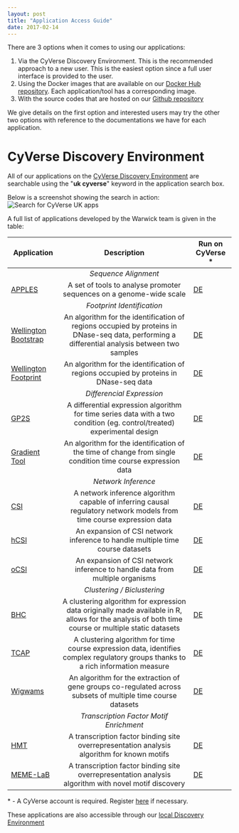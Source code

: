 ```yaml
---
layout: post
title: "Application Access Guide"
date: 2017-02-14
---
```


There are 3 options when it comes to using our applications:

1. Via the CyVerse Discovery Environment. This is the recommended approach to a new user. This is the easiest option since a full user interface is provided to the user.
2. Using the Docker images that are available on our [Docker Hub repository](https://hub.docker.com/u/cyversewarwick/). Each application/tool has a corresponding image.
3. With the source codes that are hosted on our [Github repository](https://github.com/cyversewarwick)

We give details on the first option and interested users may try the other two options with reference to the documentations we have for each application.

# CyVerse Discovery Environment

All of our applications on the [CyVerse Discovery Environment](https://de.cyverse.org/) are searchable using the "**uk cyverse**" keyword in the application search box.

Below is a screenshot showing the search in action:
![Search for CyVerse UK apps](https://cyversewarwick.github.io/images/Search_Apps.png)

A full list of applications developed by the Warwick team is given in the table:

| Application | Description | Run on CyVerse \* |
| --- | :---: | --- |
|  | *Sequence Alignment* |  |
| [APPLES](https://github.com/cyversewarwick/apples) | A set of tools to analyse promoter sequences on a genome-wide scale| [DE](https://de.cyverse.org/de/?type=apps&app-id=d99ca952-dbe2-11e6-9e37-0242ac120003) |
|  | *Footprint Identification* |  |
| [Wellington Bootstrap](https://github.com/cyversewarwick/wellington-bootstrap) | An algorithm for the identification of regions occupied by proteins in DNase-seq data, performing a differential analysis between two samples | [DE](https://de.cyverse.org/de/?type=apps&app-id=cbf83e84-1cf1-11e6-b710-0242ac120003) |
| [Wellington Footprint](https://github.com/cyversewarwick/wellington-footprint) | An algorithm for the identification of regions occupied by proteins in DNase-seq data | [DE](https://de.cyverse.org/de/?type=apps&app-id=035655fc-2736-11e6-ac3b-0242ac120003) |
|  | *Differencial Expression* |  |
| [GP2S](https://github.com/cyversewarwick/gp2s) | A differential expression algorithm for time series data with a two condition (eg. control/treated) experimental design | [DE](https://de.cyverse.org/de/?type=apps&app-id=655a8432-7432-11e6-a6f8-0242ac120003) |
| [Gradient Tool](https://github.com/cyversewarwick/gradienttool) | An algorithm for the identification of the time of change from single condition time course expression data | [DE](https://de.cyverse.org/de/?type=apps&app-id=11d9f454-78d4-11e6-9314-0242ac120003) |
|  | *Network Inference* |  |
| [CSI](https://github.com/cyversewarwick/csi) | A network inference algorithm capable of inferring causal regulatory network models from time course expression data | [DE](https://de.cyverse.org/de/?type=apps&app-id=12659e20-1c39-11e6-8842-0242ac120003) |
| [hCSI](https://github.com/cyversewarwick/hcsi) | An expansion of CSI network inference to handle multiple time course datasets | [DE](https://de.cyverse.org/de/?type=apps&app-id=ae88f3b0-1c3e-11e6-b0d6-0242ac120003) |
| [oCSI](https://github.com/cyversewarwick/ocsi) | An expansion of CSI network inference to handle data from multiple organisms | [DE](https://de.cyverse.org/de/?type=apps&app-id=429173d2-1c46-11e6-aaba-0242ac120003) |
|  | *Clustering / Biclustering* |  |
| [BHC](https://github.com/cyversewarwick/bhc) | A clustering algorithm for expression data originally made available in R, allows for the analysis of both time course or multiple static datasets | [DE](https://de.cyverse.org/de/?type=apps&app-id=1e03e32e-4e87-11e6-bd1d-0242ac120003) |
| [TCAP](https://github.com/cyversewarwick/tcap) | A clustering algorithm for time course expression data, identifies complex regulatory groups thanks to a rich information measure | [DE](https://de.cyverse.org/de/?type=apps&app-id=d874c350-ad90-11e6-a854-0242ac120003) |
| [Wigwams](https://github.com/cyversewarwick/wigwams) | An algorithm for the extraction of gene groups co-regulated across subsets of multiple time course datasets | [DE](https://de.cyverse.org/de/?type=apps&app-id=d5d04224-1cf8-11e6-81c4-0242ac120003) |
|  | *Transcription Factor Motif Enrichment* |  |
| [HMT](https://github.com/cyversewarwick/hmt) | A transcription factor binding site overrepresentation analysis algorithm for known motifs | [DE](https://de.cyverse.org/de/?type=apps&app-id=818d8ce0-5e4c-11e6-ac0d-0242ac120003) |
| [MEME-LaB](https://github.com/cyversewarwick/meme_lab) | A transcription factor binding site overrepresentation analysis algorithm with novel motif discovery | [DE](https://de.cyverse.org/de/?type=apps&app-id=b781fc48-8edd-11e6-b4ab-0242ac120003) |



\* - A CyVerse account is required. Register [here](https://user.cyverse.org/) if necessary.

These applications are also accessible through our [local Discovery Environment](https://cyverse.warwick.ac.uk/de)
